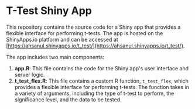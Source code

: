 # T-Test Shiny App

This repository contains the source code for a Shiny app that provides a flexible interface for performing t-tests. The app is hosted on the ShinyApps.io platform and can be accessed at [https://ahsanul.shinyapps.io/t_test/](https://ahsanul.shinyapps.io/t_test/).

The app includes two main components:

1. **app.R**: This file contains the code for the Shiny app's user interface and server logic.
2. **t_test_flex.R**: This file contains a custom R function, `t_test_flex`, which provides a flexible interface for performing t-tests. The function takes in a variety of arguments, including the type of t-test to perform, the significance level, and the data to be tested.



